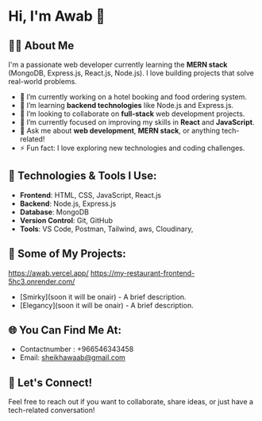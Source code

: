 # Hi, I'm Awab 👋

## 👨‍💻 About Me
I'm a passionate web developer currently learning the **MERN stack** (MongoDB, Express.js, React.js, Node.js). I love building projects that solve real-world problems. 

- 🔭 I’m currently working on a hotel booking and food ordering system.
- 🌱 I’m learning **backend technologies** like Node.js and Express.js.
- 👯 I’m looking to collaborate on **full-stack** web development projects.
- 🤔 I’m currently focused on improving my skills in **React** and **JavaScript**.
- 💬 Ask me about **web development**, **MERN stack**, or anything tech-related!
- ⚡ Fun fact: I love exploring new technologies and coding challenges.

## 🔧 Technologies & Tools I Use:
- **Frontend**: HTML, CSS, JavaScript, React.js
- **Backend**: Node.js, Express.js
- **Database**: MongoDB
- **Version Control**: Git, GitHub
- **Tools**: VS Code, Postman, Tailwind, aws, Cloudinary, 

## 📂 Some of My Projects:
https://awab.vercel.app/
https://my-restaurant-frontend-5hc3.onrender.com/
- [Smirky](soon it will be onair) - A brief description.
- [Elegancy](soon it will be onair) - A brief description.


## 🌐 You Can Find Me At:
- Contactnumber : +966546343458 
- Email: sheikhawaab@gmail.com

## 🚀 Let's Connect!
Feel free to reach out if you want to collaborate, share ideas, or just have a tech-related conversation!

